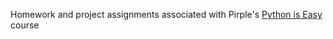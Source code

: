 Homework and project assignments associated with Pirple's [Python is Easy](https://pirple.thinkific.com/courses/python-is-easy) course